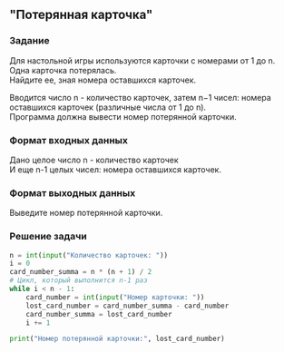 ## "Потерянная карточка"

### Задание

Для настольной игры используются карточки с номерами от 1 до n. Одна карточка потерялась. \
Найдите ее, зная номера оставшихся карточек. 

Вводится число n - количество карточек, затем n−1 чисел: номера оставшихся карточек (различные числа от 1 до n). \
Программа должна вывести номер потерянной карточки.

### Формат входных данных

Дано целое число n - количество карточек \
И еще n-1 целых чисел: номера оставшихся карточек.

### Формат выходных данных

Выведите номер потерянной карточки.

### Решение задачи

```python
n = int(input("Количество карточек: "))
i = 0
card_number_summa = n * (n + 1) / 2
# Цикл, который выполнится n-1 раз
while i < n - 1:
    card_number = int(input("Номер карточки: "))
    lost_card_number = card_number_summa - card_number
    card_number_summa = lost_card_number
    i += 1

print("Номер потерянной карточки:", lost_card_number)

```
